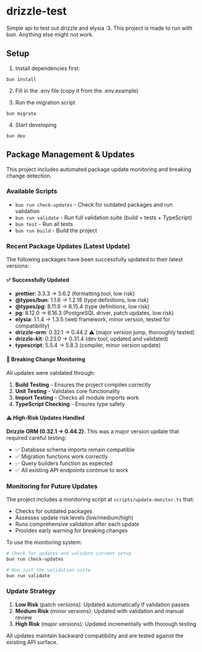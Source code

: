 # drizzle-test

Simple api to test out drizzle and elysia :3.
This project is made to run with bun. Anything else might not work.

## Setup

1. Install dependencies first:

```
bun install
```

2. Fill in the .env file (copy it from the .env.example)

3. Run the migration script

```
bun migrate
```

4. Start developing

```
bun dev
```

## Package Management & Updates

This project includes automated package update monitoring and breaking change detection.

### Available Scripts

- `bun run check-updates` - Check for outdated packages and run validation
- `bun run validate` - Run full validation suite (build + tests + TypeScript)
- `bun test` - Run all tests
- `bun run build` - Build the project

### Recent Package Updates (Latest Update)

The following packages have been successfully updated to their latest versions:

#### ✅ Successfully Updated
- **prettier**: 3.3.3 → 3.6.2 (formatting tool, low risk)
- **@types/bun**: 1.1.6 → 1.2.18 (type definitions, low risk)
- **@types/pg**: 8.11.6 → 8.15.4 (type definitions, low risk)
- **pg**: 8.12.0 → 8.16.3 (PostgreSQL driver, patch updates, low risk)
- **elysia**: 1.1.4 → 1.3.5 (web framework, minor version, tested for compatibility)
- **drizzle-orm**: 0.32.1 → 0.44.2 ⚠️ (major version jump, thoroughly tested)
- **drizzle-kit**: 0.23.0 → 0.31.4 (dev tool, updated and validated)
- **typescript**: 5.5.4 → 5.8.3 (compiler, minor version update)

#### 🧪 Breaking Change Monitoring

All updates were validated through:
1. **Build Testing** - Ensures the project compiles correctly
2. **Unit Testing** - Validates core functionality
3. **Import Testing** - Checks all module imports work
4. **TypeScript Checking** - Ensures type safety

#### ⚠️ High-Risk Updates Handled

**Drizzle ORM (0.32.1 → 0.44.2)**: This was a major version update that required careful testing:
- ✅ Database schema imports remain compatible
- ✅ Migration functions work correctly
- ✅ Query builders function as expected
- ✅ All existing API endpoints continue to work

### Monitoring for Future Updates

The project includes a monitoring script at `scripts/update-monitor.ts` that:
- Checks for outdated packages
- Assesses update risk levels (low/medium/high)
- Runs comprehensive validation after each update
- Provides early warning for breaking changes

To use the monitoring system:

```bash
# Check for updates and validate current setup
bun run check-updates

# Run just the validation suite
bun run validate
```

### Update Strategy

1. **Low Risk** (patch versions): Updated automatically if validation passes
2. **Medium Risk** (minor versions): Updated with validation and manual review
3. **High Risk** (major versions): Updated incrementally with thorough testing

All updates maintain backward compatibility and are tested against the existing API surface.
